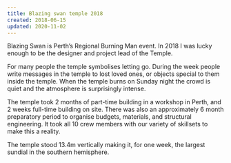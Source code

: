 ```yaml
---
title: Blazing swan temple 2018
created: 2018-06-15
updated: 2020-11-02
---
```


Blazing Swan is Perth’s Regional Burning Man event. In 2018 I was lucky enough to be the designer and project lead of the Temple.

For many people the temple symbolises letting go. During the week people write messages in the temple to lost loved ones, or objects special to them inside the temple. When the temple burns on Sunday night the crowd is quiet and the atmosphere is surprisingly intense.

The temple took 2 months of part-time building in a workshop in Perth, and 2 weeks full-time building on site. There was also an approximately 6 month preparatory period to organise budgets, materials, and structural engineering. It took all 10 crew members with our variety of skillsets to make this a reality.

The temple stood 13.4m vertically making it, for one week, the largest sundial in the southern hemisphere.
